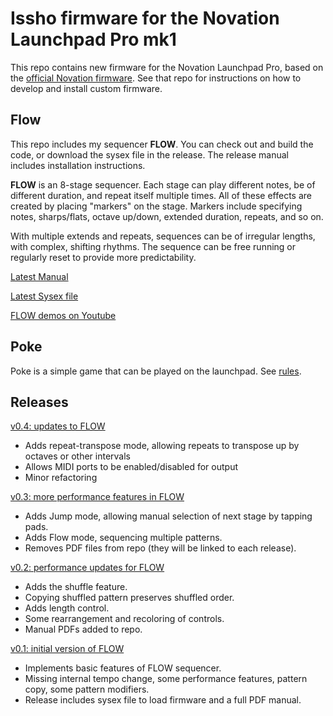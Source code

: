 
# Issho firmware for the Novation Launchpad Pro mk1

This repo contains new firmware for the Novation Launchpad Pro, based on the 
[official Novation firmware](https://github.com/dvhdr/launchpad-pro). See that repo
for instructions on how to develop and install custom firmware.


## Flow

This repo includes my sequencer **FLOW**. You can check out and build the code, or
download the sysex file in the release. The release manual includes installation instructions.

**FLOW** is an 8-stage sequencer. Each stage can play different notes, be of different duration, and repeat itself multiple times. All of these effects are created by placing "markers" on the stage. Markers include specifying notes, sharps/flats, octave up/down, extended duration, repeats, and so on.

With multiple extends and repeats, sequences can be of irregular lengths, with complex, shifting rhythms. The sequence can be free running or regularly reset to provide more predictability.

[Latest Manual](https://github.com/perkowitz/issho-launchpad-firmware/releases/download/v0.4/FLOW.Manual.v0.4.pdf)

[Latest Sysex file](https://github.com/perkowitz/issho-launchpad-firmware/releases/download/v0.4/issho_launchpad_flow.syx)

[FLOW demos on Youtube](https://www.youtube.com/playlist?list=PLG_tYM0QmxWGq5FGoRPsmRbudcPo65I0i)

## Poke

Poke is a simple game that can be played on the launchpad. See [rules](Poke.md).


## Releases

[v0.4: updates to FLOW](https://github.com/perkowitz/issho-launchpad-firmware/releases/tag/v0.4)
- Adds repeat-transpose mode, allowing repeats to transpose up by octaves or other intervals
- Allows MIDI ports to be enabled/disabled for output
- Minor refactoring

[v0.3: more performance features in FLOW](https://github.com/perkowitz/issho-launchpad-firmware/releases/tag/v0.3)
- Adds Jump mode, allowing manual selection of next stage by tapping pads.
- Adds Flow mode, sequencing multiple patterns.
- Removes PDF files from repo (they will be linked to each release).

[v0.2: performance updates for FLOW](https://github.com/perkowitz/issho-launchpad-firmware/releases/tag/v0.2)
- Adds the shuffle feature.
- Copying shuffled pattern preserves shuffled order.
- Adds length control.
- Some rearrangement and recoloring of controls.
- Manual PDFs added to repo.

[v0.1: initial version of FLOW](https://github.com/perkowitz/issho-launchpad-firmware/releases/tag/v0.1)
- Implements basic features of FLOW sequencer.
- Missing internal tempo change, some performance features, pattern copy, some pattern modifiers.
- Release includes sysex file to load firmware and a full PDF manual.

